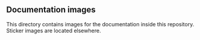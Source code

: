 ## Documentation images

This directory contains images for the documentation inside this repository.
Sticker images are located elsewhere.
